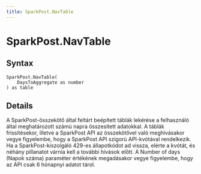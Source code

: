 ```yaml
---
title: SparkPost.NavTable
---
```


# SparkPost.NavTable



## Syntax

```powerquery
SparkPost.NavTable(
    DaysToAggregate as number
) as table
```


## Details

A SparkPost-összekötő által feltárt beépített táblák lekérése a felhasználó által meghatározott számú napra összesített adatokkal. A táblák frissítésekor, illetve a SparkPost API az összekötővel való meghívásakor vegye figyelembe, hogy a SparkPost API szigorú API-kvótával rendelkezik. Ha a SparkPost-kiszolgáló 429-es állapotkódot ad vissza, elérte a kvótát, és néhány pillanatot várnia kell a további hívások előtt. A Number of days (Napok száma) paraméter értékének megadásakor vegye figyelembe, hogy az API csak 6 hónapnyi adatot tárol.


